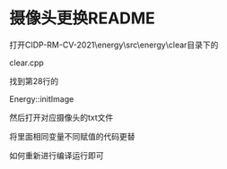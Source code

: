# 摄像头更换README

打开CIDP-RM-CV-2021\energy\src\energy\clear目录下的

clear.cpp

找到第28行的

Energy::initImage

然后打开对应摄像头的txt文件

将里面相同变量不同赋值的代码更替

如何重新进行编译运行即可